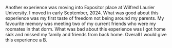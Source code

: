 Another experience was moving into Expositor place at Wilfred Laurier University. I moved in early September, 2024. What was good about this experience was my first taste of freedom not being around my parents. My favourite memory was meeting two of my current friends who were my roomates in that dorm. What was bad about this experience was I got home sick and missed my family and friends from back home. Overall I would give this experience a B. 